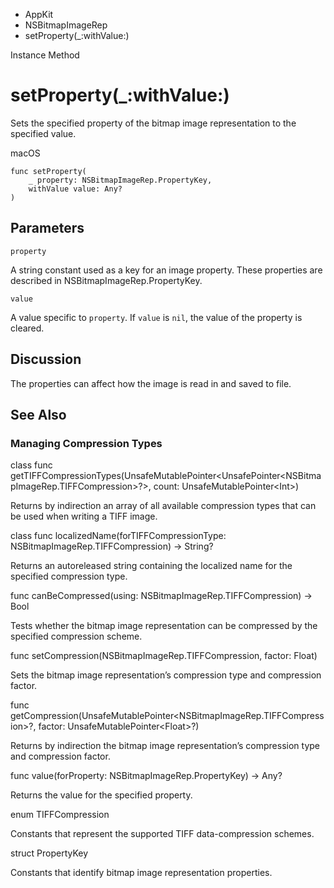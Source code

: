 

- AppKit
- NSBitmapImageRep
-  setProperty(\_:withValue:) 

Instance Method

# setProperty(\_:withValue:)

Sets the specified property of the bitmap image representation to the specified value.

macOS

``` source
func setProperty(
    _ property: NSBitmapImageRep.PropertyKey,
    withValue value: Any?
)
```

## Parameters 

`property`  

A string constant used as a key for an image property. These properties are described in NSBitmapImageRep.PropertyKey.

`value`  

A value specific to `property`. If `value` is `nil`, the value of the property is cleared.

## Discussion

The properties can affect how the image is read in and saved to file.

## See Also

### Managing Compression Types

class func getTIFFCompressionTypes(UnsafeMutablePointer&lt;UnsafePointer&lt;NSBitmapImageRep.TIFFCompression>?>, count: UnsafeMutablePointer&lt;Int>)

Returns by indirection an array of all available compression types that can be used when writing a TIFF image.

class func localizedName(forTIFFCompressionType: NSBitmapImageRep.TIFFCompression) -> String?

Returns an autoreleased string containing the localized name for the specified compression type.

func canBeCompressed(using: NSBitmapImageRep.TIFFCompression) -> Bool

Tests whether the bitmap image representation can be compressed by the specified compression scheme.

func setCompression(NSBitmapImageRep.TIFFCompression, factor: Float)

Sets the bitmap image representation’s compression type and compression factor.

func getCompression(UnsafeMutablePointer&lt;NSBitmapImageRep.TIFFCompression>?, factor: UnsafeMutablePointer&lt;Float>?)

Returns by indirection the bitmap image representation’s compression type and compression factor.

func value(forProperty: NSBitmapImageRep.PropertyKey) -> Any?

Returns the value for the specified property.

enum TIFFCompression

Constants that represent the supported TIFF data-compression schemes.

struct PropertyKey

Constants that identify bitmap image representation properties.

